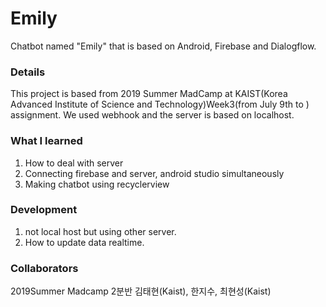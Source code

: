 # Emily
Chatbot named "Emily" that is based on Android, Firebase and Dialogflow.
### Details
This project is based from 2019 Summer MadCamp at KAIST(Korea Advanced Institute of Science and Technology)Week3(from July 9th to ) assignment.
We used webhook and the server is based on localhost.
### What I learned
1. How to deal with server
2. Connecting firebase and server, android studio simultaneously
3. Making chatbot using recyclerview
### Development
1. not local host but using other server.
2. How to update data realtime.
### Collaborators
2019Summer Madcamp 2분반 김태현(Kaist), 한지수, 최현성(Kaist)
